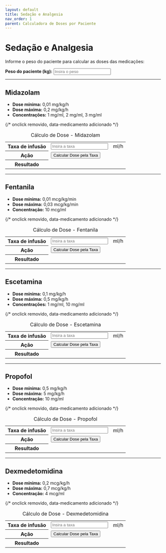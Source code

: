 ```yaml
---
layout: default 
title: Sedação e Analgesia
nav_order: 1
parent: Calculadora de Doses por Paciente
---
```


# Sedação e Analgesia

Informe o peso do paciente para calcular as doses das medicações:

<div class="form-group">
  <label for="pesoPaciente"><strong>Peso do paciente (kg):</strong></label>
  <input type="number" id="pesoPaciente" placeholder="Insira o peso" min="0" step="any">
</div>

---

## Midazolam

- **Dose mínima:** 0,01 mg/kg/h
- **Dose máxima:** 0,2 mg/kg/h
- **Concentrações:** 1 mg/ml, 2 mg/ml, 3 mg/ml

<table class="calculadora" aria-describedby="tbl-midazolam-desc">
  <caption id="tbl-midazolam-desc">Cálculo de Dose - Midazolam</caption>
  <tbody>
    <tr>
      <th scope="row"><label for="taxaMidazolam">Taxa de infusão</label></th>
      <td data-label="Valor"><input type="number" id="taxaMidazolam" class="input-editavel" placeholder="Insira a taxa" min="0" step="any"></td>
      <td data-label="Unidade">ml/h</td>
    </tr>
    <tr>
      <th scope="row">Ação</th>
      <td data-label="Calcular" colspan="2"><button class="btn-calcular" data-medicamento="midazolam">Calcular Dose pela Taxa</button></td> {/* onclick removido, data-medicamento adicionado */}
    </tr>
    <tr>
      <th scope="row">Resultado</th>
      <td data-label="Dose Calculada" colspan="2" class="resultado" id="resultadoMidazolam" aria-live="polite"></td>
    </tr>
  </tbody>
</table>

---

## Fentanila

- **Dose mínima:** 0,01 mcg/kg/min
- **Dose máxima:** 0,03 mcg/kg/min
- **Concentração:** 10 mcg/ml

<table class="calculadora" aria-describedby="tbl-fentanila-desc">
  <caption id="tbl-fentanila-desc">Cálculo de Dose - Fentanila</caption>
  <tbody>
    <tr>
      <th scope="row"><label for="taxaFentanila">Taxa de infusão</label></th>
      <td data-label="Valor"><input type="number" id="taxaFentanila" class="input-editavel" placeholder="Insira a taxa" min="0" step="any"></td>
      <td data-label="Unidade">ml/h</td>
    </tr>
    <tr>
      <th scope="row">Ação</th>
      <td data-label="Calcular" colspan="2"><button class="btn-calcular" data-medicamento="fentanila">Calcular Dose pela Taxa</button></td> {/* onclick removido, data-medicamento adicionado */}
    </tr>
    <tr>
      <th scope="row">Resultado</th>
      <td data-label="Dose Calculada" colspan="2" class="resultado" id="resultadoFentanila" aria-live="polite"></td>
    </tr>
  </tbody>
</table>

---

## Escetamina

- **Dose mínima:** 0,1 mg/kg/h
- **Dose máxima:** 0,5 mg/kg/h
- **Concentrações:** 1 mg/ml, 10 mg/ml

<table class="calculadora" aria-describedby="tbl-escetamina-desc">
  <caption id="tbl-escetamina-desc">Cálculo de Dose - Escetamina</caption>
  <tbody>
    <tr>
      <th scope="row"><label for="taxaEscetamina">Taxa de infusão</label></th>
      <td data-label="Valor"><input type="number" id="taxaEscetamina" class="input-editavel" placeholder="Insira a taxa" min="0" step="any"></td>
      <td data-label="Unidade">ml/h</td>
    </tr>
    <tr>
      <th scope="row">Ação</th>
      <td data-label="Calcular" colspan="2"><button class="btn-calcular" data-medicamento="escetamina">Calcular Dose pela Taxa</button></td> {/* onclick removido, data-medicamento adicionado */}
    </tr>
    <tr>
      <th scope="row">Resultado</th>
      <td data-label="Dose Calculada" colspan="2" class="resultado" id="resultadoEscetamina" aria-live="polite"></td>
    </tr>
  </tbody>
</table>

---

## Propofol

- **Dose mínima:** 0,5 mg/kg/h
- **Dose máxima:** 5 mg/kg/h
- **Concentração:** 10 mg/ml

<table class="calculadora" aria-describedby="tbl-propofol-desc">
  <caption id="tbl-propofol-desc">Cálculo de Dose - Propofol</caption>
  <tbody>
    <tr>
      <th scope="row"><label for="taxaPropofol">Taxa de infusão</label></th>
      <td data-label="Valor"><input type="number" id="taxaPropofol" class="input-editavel" placeholder="Insira a taxa" min="0" step="any"></td>
      <td data-label="Unidade">ml/h</td>
    </tr>
    <tr>
      <th scope="row">Ação</th>
      <td data-label="Calcular" colspan="2"><button class="btn-calcular" data-medicamento="propofol">Calcular Dose pela Taxa</button></td> {/* onclick removido, data-medicamento adicionado */}
    </tr>
    <tr>
      <th scope="row">Resultado</th>
      <td data-label="Dose Calculada" colspan="2" class="resultado" id="resultadoPropofol" aria-live="polite"></td>
    </tr>
  </tbody>
</table>

---

## Dexmedetomidina

- **Dose mínima:** 0,2 mcg/kg/h
- **Dose máxima:** 0,7 mcg/kg/h
- **Concentração:** 4 mcg/ml

<table class="calculadora" aria-describedby="tbl-dexmedetomidina-desc">
  <caption id="tbl-dexmedetomidina-desc">Cálculo de Dose - Dexmedetomidina</caption>
  <tbody>
    <tr>
      <th scope="row"><label for="taxaDexmedetomidina">Taxa de infusão</label></th>
      <td data-label="Valor"><input type="number" id="taxaDexmedetomidina" class="input-editavel" placeholder="Insira a taxa" min="0" step="any"></td>
      <td data-label="Unidade">ml/h</td>
    </tr>
    <tr>
      <th scope="row">Ação</th>
      <td data-label="Calcular" colspan="2"><button class="btn-calcular" data-medicamento="dexmedetomidina">Calcular Dose pela Taxa</button></td> {/* onclick removido, data-medicamento adicionado */}
    </tr>
    <tr>
      <th scope="row">Resultado</th>
      <td data-label="Dose Calculada" colspan="2" class="resultado" id="resultadoDexmedetomidina" aria-live="polite"></td>
    </tr>
  </tbody>
</table>

<script>
// Helper function
function getNumericValue(id) {
  const element = document.getElementById(id);
  // Retorna NaN se o elemento não existir ou o valor não for um número válido
  // Trata string vazia como NaN, mas permite 0.
  if (!element) return NaN;
  const value = parseFloat(element.value);
  return element.value === '' ? NaN : value;
}

// Função principal de cálculo
function calcularDosePorTaxa(medicamento) {
  // Adiciona log para início da execução da função
  console.log(`DEBUG: Executando calcularDosePorTaxa para ${medicamento}`);

  const peso = getNumericValue('pesoPaciente');
  const taxaInputId = 'taxa' + capitalize(medicamento);
  const taxa = getNumericValue(taxaInputId);
  const resultadoElement = document.getElementById('resultado' + capitalize(medicamento));

  // Verifica se o elemento de resultado existe
  if (!resultadoElement) {
    console.error(`DEBUG: Elemento de resultado 'resultado${capitalize(medicamento)}' não encontrado.`);
    return;
  }

  // Validação de entradas: Verifica se peso e taxa são números válidos e não negativos/zero (exceto taxa 0)
  if (isNaN(peso) || peso <= 0) {
    console.log(`DEBUG: Peso inválido (${peso}), limpando resultado para ${medicamento}.`);
    resultadoElement.innerHTML = ''; // Limpa se peso inválido
    return;
  }
   if (isNaN(taxa) || taxa < 0) {
    console.log(`DEBUG: Taxa inválida (${taxa}), limpando resultado para ${medicamento}.`);
    resultadoElement.innerHTML = ''; // Limpa se taxa inválida
    return;
   }

  // Se entradas válidas (incluindo taxa === 0), calcula e mostra
  console.log(`DEBUG: Calculando dose para ${medicamento} com peso ${peso} e taxa ${taxa}`);
  resultadoElement.innerHTML = ''; // Limpa antes de mostrar novo resultado

  let resultadoHtml = '';
  let dosePorHora, dosePorPeso;

  // Realiza o cálculo baseado no medicamento
  switch (medicamento) {
    case 'midazolam':
      [1, 2, 3].forEach(c => {
        dosePorHora = taxa * c;
        dosePorPeso = dosePorHora / peso;
        resultadoHtml += `<strong>${c} mg/ml:</strong> ${dosePorHora.toFixed(2)} mg/h (${dosePorPeso.toFixed(3)} mg/kg/h)<br>`;
      });
      break;
    case 'fentanila':
      dosePorHora = taxa * 10; // Concentração: 10 mcg/ml
      dosePorPeso = dosePorHora / (60 * peso); // Conversão para mcg/kg/min
      resultadoHtml = `<strong>10 mcg/ml:</strong> ${dosePorHora.toFixed(2)} mcg/h (${dosePorPeso.toFixed(3)} mcg/kg/min)`;
      break;
    case 'escetamina':
      [1, 10].forEach(c => {
        dosePorHora = taxa * c;
        dosePorPeso = dosePorHora / peso;
        resultadoHtml += `<strong>${c} mg/ml:</strong> ${dosePorHora.toFixed(2)} mg/h (${dosePorPeso.toFixed(3)} mg/kg/h)<br>`;
      });
      break;
    case 'propofol':
      dosePorHora = taxa * 10; // Concentração: 10 mg/ml
      dosePorPeso = dosePorHora / peso;
      resultadoHtml = `<strong>10 mg/ml:</strong> ${dosePorHora.toFixed(2)} mg/h (${dosePorPeso.toFixed(3)} mg/kg/h)`;
      break;
    case 'dexmedetomidina':
      dosePorHora = taxa * 4; // Concentração: 4 mcg/ml
      dosePorPeso = dosePorHora / peso;
      resultadoHtml = `<strong>4 mcg/ml:</strong> ${dosePorHora.toFixed(2)} mcg/h (${dosePorPeso.toFixed(3)} mcg/kg/h)`;
      break;
    default:
      console.error(`DEBUG: Medicamento desconhecido: ${medicamento}`);
      resultadoHtml = 'Medicamento desconhecido.';
  }
  // Define o HTML do resultado
  resultadoElement.innerHTML = resultadoHtml;
  console.log(`DEBUG: Resultado para ${medicamento} definido.`);
}

// Helper para capitalizar a primeira letra
function capitalize(str) {
  if (!str) return '';
  return str.charAt(0).toUpperCase() + str.slice(1);
}

// Código que executa após o carregamento do DOM
document.addEventListener('DOMContentLoaded', function () {
  // Log para confirmar que o listener DOMContentLoaded foi adicionado e executado
  console.log('DEBUG: DOMContentLoaded acionado para sedonalgesia.');

  const meds = ['midazolam', 'fentanila', 'escetamina', 'propofol', 'dexmedetomidina'];
  const pesoInput = document.getElementById('pesoPaciente');

  // Função para recalcular todas as doses quando o peso muda
  function calcularTodasDosesPeso() {
    console.log('DEBUG: Peso alterado, recalculando doses...');
    meds.forEach(m => {
      const taxaInputId = 'taxa' + capitalize(m);
      const taxaInput = document.getElementById(taxaInputId);
      // Recalcula apenas se a taxa já tiver um valor preenchido
      if (taxaInput && taxaInput.value !== '') {
          calcularDosePorTaxa(m);
      } else {
          // Opcional: Limpar resultado se a taxa estiver vazia quando o peso muda
          const resultadoElement = document.getElementById('resultado' + capitalize(m));
          if(resultadoElement) resultadoElement.innerHTML = '';
      }
    });
  }

  // Adiciona listener para o input de peso
  if (pesoInput) {
    console.log('DEBUG: Adicionando listener para pesoPaciente.');
    pesoInput.addEventListener('input', calcularTodasDosesPeso);
  } else {
    console.error('DEBUG: Elemento pesoPaciente não encontrado.');
  }

  // Adiciona listeners para os inputs de taxa e botões
  meds.forEach(m => {
    const taxaInputId = 'taxa' + capitalize(m);
    const taxaInput = document.getElementById(taxaInputId);
    const buttonSelector = `.btn-calcular[data-medicamento="${m}"]`;
    const calcButton = document.querySelector(buttonSelector);

    // Listener para input de taxa
    if (taxaInput) {
      console.log(`DEBUG: Adicionando listener 'input' para ${taxaInputId}`);
      taxaInput.addEventListener('input', () => calcularDosePorTaxa(m));
    } else {
      console.warn(`DEBUG: Elemento ${taxaInputId} não encontrado.`);
    }

    // Listener para botão de cálculo
    if (calcButton) {
      console.log(`DEBUG: Adicionando listener 'click' para botão ${m}`);
      calcButton.addEventListener('click', function() {
          // Chama a função de cálculo diretamente ao clicar no botão
          calcularDosePorTaxa(m);
      });
    } else {
       console.warn(`DEBUG: Botão com seletor '${buttonSelector}' não encontrado.`);
    }
  });

  console.log('DEBUG: Setup de listeners concluído.');
});
</script>
